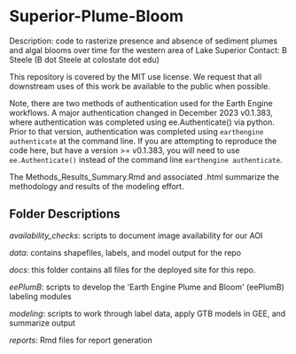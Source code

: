 # Superior-Plume-Bloom

Description: code to rasterize presence and absence of sediment plumes and algal 
blooms over time for the western area of Lake Superior
Contact: B Steele (B dot Steele at colostate dot edu)

This repository is covered by the MIT use license. We request that all downstream
uses of this work be available to the public when possible.

Note, there are two methods of authentication used for the Earth Engine workflows.
A major authentication changed in December 2023 v0.1.383, where authentication 
was completed using ee.Authenticate() via python. Prior to that version, authentication
was completed using `earthengine authenticate` at the command line. If you are
attempting to reproduce the code here, but have a version >= v0.1.383, you will
need to use `ee.Authenticate()` instead of the command line `earthengine authenticate`.

The Methods_Results_Summary.Rmd and associated .html summarize the methodology
and results of the modeling effort. 

## Folder Descriptions

*availability_checks*: scripts to document image availability for our AOI

*data*: contains shapefiles, labels, and model output for the repo

*docs*: this folder contains all files for the deployed site for this repo.

*eePlumB*: scripts to develop the 'Earth Engine Plume and Bloom' (eePlumB) labeling modules

*modeling*: scripts to work through label data, apply GTB models in GEE, and 
summarize output

*reports*: Rmd files for report generation



